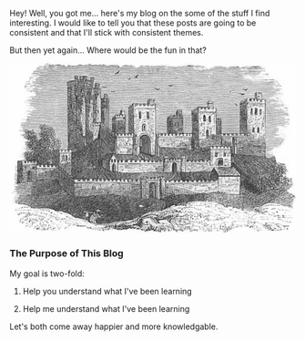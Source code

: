 Hey! Well, you got me... here's my blog on the some of the stuff I find interesting. I would like to tell you that these posts are going to be consistent and that I'll stick with consistent themes. 

But then yet again... Where would be the fun in that?

![Image of castle engraving](images/castle_engraving.jpg)

### The Purpose of This Blog

My goal is two-fold:

1. Help you understand what I've been learning

2. Help me understand what I've been learning

Let's both come away happier and more knowledgable.
